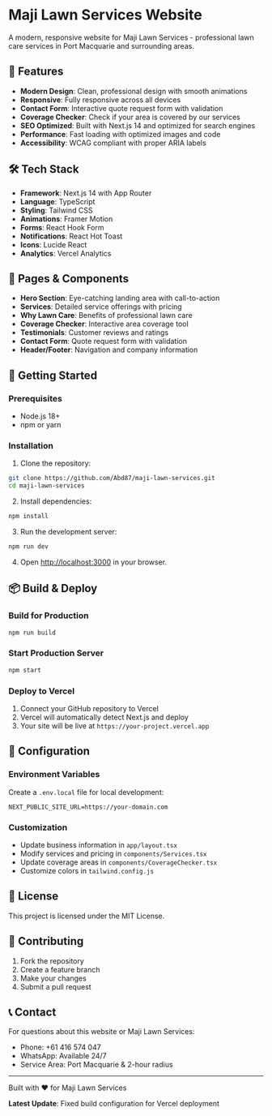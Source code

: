 # Maji Lawn Services Website

A modern, responsive website for Maji Lawn Services - professional lawn care services in Port Macquarie and surrounding areas.

## 🚀 Features

- **Modern Design**: Clean, professional design with smooth animations
- **Responsive**: Fully responsive across all devices
- **Contact Form**: Interactive quote request form with validation
- **Coverage Checker**: Check if your area is covered by our services
- **SEO Optimized**: Built with Next.js 14 and optimized for search engines
- **Performance**: Fast loading with optimized images and code
- **Accessibility**: WCAG compliant with proper ARIA labels

## 🛠️ Tech Stack

- **Framework**: Next.js 14 with App Router
- **Language**: TypeScript
- **Styling**: Tailwind CSS
- **Animations**: Framer Motion
- **Forms**: React Hook Form
- **Notifications**: React Hot Toast
- **Icons**: Lucide React
- **Analytics**: Vercel Analytics

## 📱 Pages & Components

- **Hero Section**: Eye-catching landing area with call-to-action
- **Services**: Detailed service offerings with pricing
- **Why Lawn Care**: Benefits of professional lawn care
- **Coverage Checker**: Interactive area coverage tool
- **Testimonials**: Customer reviews and ratings
- **Contact Form**: Quote request form with validation
- **Header/Footer**: Navigation and company information

## 🚀 Getting Started

### Prerequisites

- Node.js 18+ 
- npm or yarn

### Installation

1. Clone the repository:
```bash
git clone https://github.com/Abd87/maji-lawn-services.git
cd maji-lawn-services
```

2. Install dependencies:
```bash
npm install
```

3. Run the development server:
```bash
npm run dev
```

4. Open [http://localhost:3000](http://localhost:3000) in your browser.

## 📦 Build & Deploy

### Build for Production
```bash
npm run build
```

### Start Production Server
```bash
npm start
```

### Deploy to Vercel
1. Connect your GitHub repository to Vercel
2. Vercel will automatically detect Next.js and deploy
3. Your site will be live at `https://your-project.vercel.app`

## 🔧 Configuration

### Environment Variables
Create a `.env.local` file for local development:
```env
NEXT_PUBLIC_SITE_URL=https://your-domain.com
```

### Customization
- Update business information in `app/layout.tsx`
- Modify services and pricing in `components/Services.tsx`
- Update coverage areas in `components/CoverageChecker.tsx`
- Customize colors in `tailwind.config.js`

## 📄 License

This project is licensed under the MIT License.

## 🤝 Contributing

1. Fork the repository
2. Create a feature branch
3. Make your changes
4. Submit a pull request

## 📞 Contact

For questions about this website or Maji Lawn Services:
- Phone: +61 416 574 047
- WhatsApp: Available 24/7
- Service Area: Port Macquarie & 2-hour radius

---

Built with ❤️ for Maji Lawn Services

**Latest Update**: Fixed build configuration for Vercel deployment

